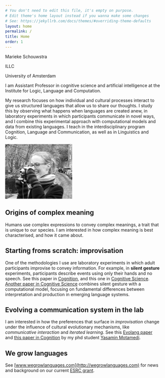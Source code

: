 ```yaml
---
# You don't need to edit this file, it's empty on purpose.
# Edit theme's home layout instead if you wanna make some changes
# See: https://jekyllrb.com/docs/themes/#overriding-theme-defaults
layout: home
permalink: /
title: Home
order: 1
---
```



Marieke Schouwstra

ILLC

University of Amsterdam

I am Assistant Professor in cognitive science and artificial intelligence at the Institute for Logic, Language and Computation. 

My research focuses on how individual and cultural processes interact to give us structured languages that allow us to share our thoughts. I study this by observing what happens when languages are created anew, in laboratory experiments in which participants communicate in novel ways, and I combine this experimental approach with computational models and data from existing languages. 
I teach in the interdisciplinary program Cognition, Language and Communication, as well as in Linguistics and Logic. 



<img src="images/marieke.jpg" alt="marieke" height="176" width="217" />


## Origins of complex meaning

Humans use complex expressions to convey complex meanings, a trait that is unique to our species. I am interested in how complex meaning is best characterised, and how it came about. 

## Starting froms scratch: improvisation 

One of the methodologies I use are laboratory experiments in which adult participants improvise to convey information. For example, in **silent gesture** experiments, participants describe events using only their hands and no speech. See this paper in [Cognition](http://www.sciencedirect.com/science/article/pii/S0010027714000432), and this one in [Cognitive Science](http://onlinelibrary.wiley.com/doi/10.1111/cogs.12441/full). [Another paper in Cognitive Science](https://onlinelibrary.wiley.com/doi/full/10.1111/cogs.12732?casa_token=vD9l93ny4d0AAAAA%3A_Pi5_tQ1ZWxppY2eBsZGUt3-Q4Am9XQrDPgYmO-RIOGxiIqXBYLeQT7CnMKA3N3mka83ZWulGDrTIA) combines silent gesture with a computational model, focusing on fundamental differences between interpretation and production in emerging language systems.  

## Evolving a communication system in the lab

I am interested in how the preferences that surface in *improvisation* change under the influence of cultural evolutionary mechanisms, like *communicative interaction* and *iterated learning*. See this [Evolang paper](http://www.research.ed.ac.uk/portal/files/24545060/SCHOUWSTRA_etal_2016_ELPIC_FROM_NATURAL_ORDER_TO_CONVENTION.pdf) and [this paper in Cognition](https://www.sciencedirect.com/science/article/pii/S0010027719301234) by my phd student [Yasamin Motamedi](https://ymotamedi.github.io/).

## We grow languages 

See [www.wegrowlanguages.com](http://wegrowlanguages.com) for news and background on our current [ESRC grant](https://gtr.ukri.org/person/644282F1-3016-4A1F-A191-2EDB3870C391).

